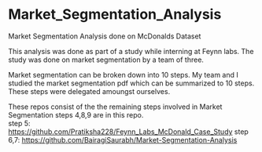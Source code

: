 # Market_Segmentation_Analysis
Market Segmentation Analysis done on McDonalds Dataset

This analysis was done as part of a study while interning at Feynn labs.
The study was done on market segmentation by a team of three. 

Market segmentation can be broken down into 10 steps. 
My team and I studied the market segmentation pdf which can be summarized to 10 steps.
These steps were delegated amoungst ourselves.

These repos consist of the the remaining steps involved in Market Segmentation
steps 4,8,9 are in this repo. <br/>
step 5: https://github.com/Pratiksha228/Feynn_Labs_McDonald_Case_Study
step 6,7: https://github.com/BairagiSaurabh/Market-Segmentation-Analysis
